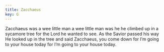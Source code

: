 ```yaml
---
title: Zacchaeus
key: G
---
```


Zacchaeus was a wee little man
a wee little man was he
he climbed up in a sycamore tree for the 
Lord he wanted to see.
As the Savior passed his way 
He looked up in the tree
and said
Zacchaeus, you come down
for I’m going to your house today
for I’m going to your house today.
